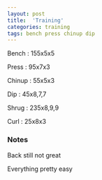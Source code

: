 ```yaml
---
layout: post
title:  'Training'
categories: training
tags: bench press chinup dip
---
```


Bench : 155x5x5

Press : 95x7x3

Chinup  : 55x5x3

Dip : 45x8,7,7

Shrug : 235x8,9,9

Curl  : 25x8x3

### Notes

Back still not great

Everything pretty easy
